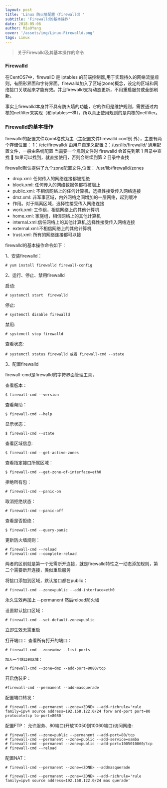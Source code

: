 ```yaml
---
layout: post
title: 'Linux 防火墙配置（firewalld）'
subtitle: 'Firewalld的基本操作'
date: 2018-05-06
author: Mia0Yang
cover: '/assets/img/Linux-Firewalld.png'
tags: Linux
---
```


>关于Firewalld及其基本操作的命令

### Firewalld

在CentOS7中，firewallD 是 iptables 的前端控制器,用于实现持久的网络流量规则，有图形界面和字符界面。firewalld加入了区域(zone)概念，设定的区域和网络接口关联起来才能有效。并且firewalld支持动态更新，不用重启服务或全部刷新。

事实上firewalld本身并不具有防火墙的功能，它的作用是维护规则，需要通过内核的netfilter来实现（和iptables一样），所以真正使用规则的是内核的netfilter。

### Firewalld的基本操作

 firewalld的配置文件以xml格式为主（主配置文件firewalld.conf例 外），主要有两个存储位置：
 1：/etc/firewalld/  由用户自定义配置
 2：/usr/lib/firewalld/ 通用配置文件，一般由系统配置 
  当需要一个规则文件时 firewalld 会首先到第 1 目录中查找  如果可以找到，就直接使用，否则会继续到第  2 目录中查找

firewalld默认提供了九个zone配置文件,位置：  /usr/lib/firewalld/zones 
* drop.xml: 任何传入的网络连接都被拒绝 
* block.xml: 任何传入的网络数据包都将被阻止 
* public.xml: 不相信网络上的任何计算机，选择性接受传入网络连接 
* dmz.xml: 非军事区域，内外网络之间增加的一层网络，起到缓冲 
* 作用。对于隔离区域，选择性接受传入网络连接 
* work.xml: 工作组，相信网络上的其他计算机 
* home.xml: 家庭组，相信网络上的其他计算机 
* internal.xml:信任网络上的其他计算机,选择性接受传入网络连接 
* external.xml:不相信网络上的其他计算机 
* trust.xml: 所有的网络连接都可以接

firewalld的基本操作命令如下：

1、安装firewalld：
```linux
# yum install firewalld firewall-config
```

2、运行、停止、禁用firewalld

启动:
```linux
# systemctl start  firewalld 
```

停止:
```linux
# systemctl disable firewalld   
```    
禁用:
```linux
# systemctl stop firewalld   
```       
查看状态:
```linux 
# systemctl status firewalld 或者 firewall-cmd --state 
```  
 
3、配置firewalld

firewall-cmd是firewalld的字符界面管理工具，

查看版本：
```linux
$ firewall-cmd --version
```
查看帮助：
```linux
$ firewall-cmd --help
```
显示状态：
```linux
$ firewall-cmd --state
```
查看区域信息:
```linux
$ firewall-cmd --get-active-zones
```
查看指定接口所属区域：
```linux
$ firewall-cmd --get-zone-of-interface=eth0
```
拒绝所有包：
```linux
# firewall-cmd --panic-on
```
取消拒绝状态：
```linux
# firewall-cmd --panic-off
```
查看是否拒绝：
```linux
$ firewall-cmd --query-panic
```
更新防火墙规则：
```linux
# firewall-cmd --reload
# firewall-cmd --complete-reload
```
两者的区别就是第一个无需断开连接，就是firewalld特性之一动态添加规则，第二个需要断开连接，类似重启服务

将接口添加到区域，默认接口都在public： 
```linux
# firewall-cmd --zone=public --add-interface=eth0
```
永久生效再加上 --permanent 然后reload防火墙

设置默认接口区域：
```linux
# firewall-cmd --set-default-zone=public
```
立即生效无需重启
 
打开端口：
    查看所有打开的端口：
    
```linux
# firewall-cmd --zone=dmz --list-ports
```
    加入一个端口到区域：
    
```linux
# firewall-cmd --zone=dmz --add-port=8080/tcp
```

开启伪装IP： 
```linux
#firewall-cmd --permanent --add-masquerade
```

配置端口转发： 
```linux
# firewall-cmd --permanent --zone=<ZONE> --add-richrule='rule family=ipv4 source address=192.168.122.0/24 forw ard-port port=80 protocol=tcp to-port=8080' 
```

配置FTP：
允许服务、80端口(开放10050到10060端口)访问网络: 
```linux
# firewall-cmd --zone=public --permanent --add-port=80/tcp  
# firewall-cmd --permanent --zone=public --add-service=samba  
# firewall-cmd --permanent --zone=public --add-port=1005010060/tcp 
# firewall-cmd --reload 
```

配置NAT：
```linux
# firewall-cmd --permanent --zone=<ZONE> --addmasquerade 
 
# firewall-cmd --permanent --zone=<ZONE> --add-richrule='rule family=ipv4 source address=192.168.122.0/24 mas querade'
```




